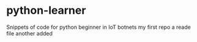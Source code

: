 # python-learner
Snippets of code for python beginner in IoT botnets
my first repo
a reade file
another added
